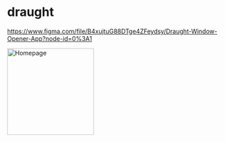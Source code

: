 # draught

https://www.figma.com/file/B4xujtuG88DTge4ZFeydsy/Draught-Window-Opener-App?node-id=0%3A1

<p>
  <img src="https://i.imgur.com/IEZ9DAJ.png" width="200" title="Homepage">
</p>
